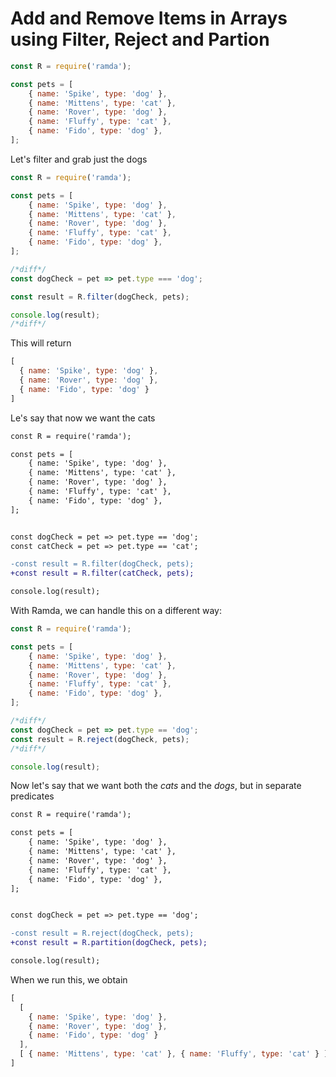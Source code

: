 # Add and Remove Items in Arrays using Filter, Reject and Partion

```js
const R = require('ramda');

const pets = [
    { name: 'Spike', type: 'dog' },
    { name: 'Mittens', type: 'cat' },
    { name: 'Rover', type: 'dog' },
    { name: 'Fluffy', type: 'cat' },
    { name: 'Fido', type: 'dog' },
];
```

Let's filter and grab just the dogs

```js
const R = require('ramda');

const pets = [
    { name: 'Spike', type: 'dog' },
    { name: 'Mittens', type: 'cat' },
    { name: 'Rover', type: 'dog' },
    { name: 'Fluffy', type: 'cat' },
    { name: 'Fido', type: 'dog' },
];

/*diff*/
const dogCheck = pet => pet.type === 'dog';

const result = R.filter(dogCheck, pets);

console.log(result);
/*diff*/
```

This will return 

```js
[
  { name: 'Spike', type: 'dog' },
  { name: 'Rover', type: 'dog' },
  { name: 'Fido', type: 'dog' }
]
```

Le's say that now we want the cats


```diff
const R = require('ramda');

const pets = [
    { name: 'Spike', type: 'dog' },
    { name: 'Mittens', type: 'cat' },
    { name: 'Rover', type: 'dog' },
    { name: 'Fluffy', type: 'cat' },
    { name: 'Fido', type: 'dog' },
];


const dogCheck = pet => pet.type == 'dog';
const catCheck = pet => pet.type == 'cat';

-const result = R.filter(dogCheck, pets);
+const result = R.filter(catCheck, pets);

console.log(result);
```

With Ramda, we can handle this on a different way:

```js
const R = require('ramda');

const pets = [
    { name: 'Spike', type: 'dog' },
    { name: 'Mittens', type: 'cat' },
    { name: 'Rover', type: 'dog' },
    { name: 'Fluffy', type: 'cat' },
    { name: 'Fido', type: 'dog' },
];

/*diff*/
const dogCheck = pet => pet.type == 'dog';
const result = R.reject(dogCheck, pets);
/*diff*/

console.log(result);
```

Now let's say that we want both the _cats_ and the _dogs_, but in separate predicates

```diff
const R = require('ramda');

const pets = [
    { name: 'Spike', type: 'dog' },
    { name: 'Mittens', type: 'cat' },
    { name: 'Rover', type: 'dog' },
    { name: 'Fluffy', type: 'cat' },
    { name: 'Fido', type: 'dog' },
];


const dogCheck = pet => pet.type == 'dog';

-const result = R.reject(dogCheck, pets);
+const result = R.partition(dogCheck, pets);

console.log(result);
```

When we run this, we obtain

```js
[
  [
    { name: 'Spike', type: 'dog' },
    { name: 'Rover', type: 'dog' },
    { name: 'Fido', type: 'dog' }
  ],
  [ { name: 'Mittens', type: 'cat' }, { name: 'Fluffy', type: 'cat' } ]
]
```
